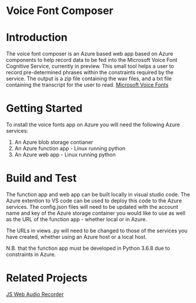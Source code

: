 # Voice Font Composer

# Introduction 
The voice font composer is an Azure based web app based on Azure components to help record data to be fed into the Microsoft Voice Font Cognitive Service, currently in  preview. This small tool helps a user to record pre-determined phrases within the constraints required by the service. The output is a zip file containing the wav files, and a txt file containing the transcript for the user to read. [Microsoft Voice Fonts](https://westus.cris.ai/Home/CustomVoice)

# Getting Started
To install the voice fonts app on Azure you will need the following Azure services:
1.    An Azure blob storage contianer
2.    An Azure function app - Linux running python 
3.    An Azure web app - Linux running python

# Build and Test
The function app and web app can be built locally in visual studio code. The Azure extention to VS code can be used to deploy this code to the Azure services. The config.json files will need to be updated with the account name and key of the Azure storage container you would like to use as well as the URL of the function app - whether local or in Azure.

The URLs in views .py will need to be changed to those of the services you have created, whether using an Azure host or a local host.

N.B. that the function app must be developed in Python 3.6.8 due to constraints in Azure.

# Related Projects

[JS Web Audio Recorder](https://github.com/higuma/web-audio-recorder-js)
